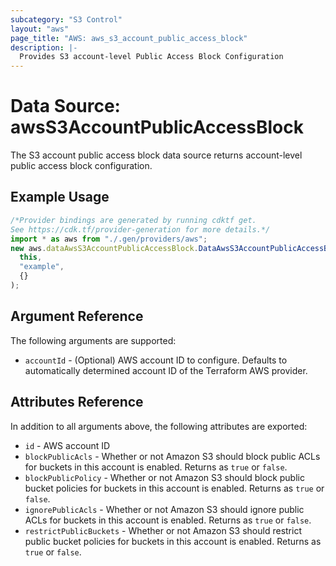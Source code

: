 ```yaml
---
subcategory: "S3 Control"
layout: "aws"
page_title: "AWS: aws_s3_account_public_access_block"
description: |-
  Provides S3 account-level Public Access Block Configuration
---
```


# Data Source: awsS3AccountPublicAccessBlock

The S3 account public access block data source returns account-level public access block configuration.

## Example Usage

```typescript
/*Provider bindings are generated by running cdktf get.
See https://cdk.tf/provider-generation for more details.*/
import * as aws from "./.gen/providers/aws";
new aws.dataAwsS3AccountPublicAccessBlock.DataAwsS3AccountPublicAccessBlock(
  this,
  "example",
  {}
);

```

## Argument Reference

The following arguments are supported:

* `accountId` - (Optional) AWS account ID to configure. Defaults to automatically determined account ID of the Terraform AWS provider.

## Attributes Reference

In addition to all arguments above, the following attributes are exported:

* `id` - AWS account ID
* `blockPublicAcls` - Whether or not Amazon S3 should block public ACLs for buckets in this account is enabled. Returns as `true` or `false`.
* `blockPublicPolicy` - Whether or not Amazon S3 should block public bucket policies for buckets in this account is enabled. Returns as `true` or `false`.
* `ignorePublicAcls` - Whether or not Amazon S3 should ignore public ACLs for buckets in this account is enabled. Returns as `true` or `false`.
* `restrictPublicBuckets` - Whether or not Amazon S3 should restrict public bucket policies for buckets in this account is enabled. Returns as `true` or `false`.
